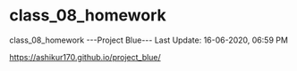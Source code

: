 # class_08_homework
class_08_homework
---Project Blue---
Last Update: 16-06-2020, 06:59 PM

https://ashikur170.github.io/project_blue/
